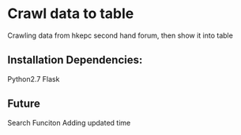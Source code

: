 # Crawl data to table

Crawling data from hkepc second hand forum, then show it into table

## Installation Dependencies:

Python2.7
Flask

## Future

Search Funciton
Adding updated time

